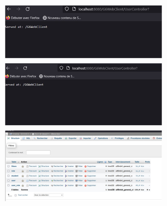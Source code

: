![Databrick project with Snowflake](image/WhatsApp%20Image%202023-11-10%20at%2010.31.22%20PM.jpeg)

![Databrick project with Snowflake](image/WhatsApp%20Image%202023-11-10%20at%2010.31.23%20PM%20(1).jpeg)

![Databrick project with Snowflake](image/WhatsApp%20Image%202023-11-10%20at%2010.31.23%20PM.jpeg)